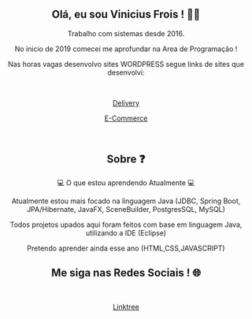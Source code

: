 <h2 align="center">Olá, eu sou Vinicius Frois ! 👨‍💻 </h2>
<p align="center">Trabalho com sistemas desde 2016. </p>
<p align="center">No inicio de 2019 comecei me aprofundar na Area de Programação ! </p>
<p align="center">Nas horas vagas desenvolvo sites WORDPRESS segue links de sites que desenvolvi:</p><br>
<p align="center"><a href="https://rangobomdelivery.com.br/">Delivery</a></p>
<p align="center"><a href="https://uzzemarte.com.br/">E-Commerce</a></p><br>

<h2 align="center"> Sobre ❓</h2>
<p align="center">💻 O que estou aprendendo Atualmente 💻</p>
<p align="center">Atualmente estou mais focado na linguagem Java (JDBC, Spring Boot, JPA/Hibernate, JavaFX, SceneBuilder, PostgresSQL, MySQL)</p>
<p align="center">Todos projetos upados aqui foram feitos com base em linguagem Java, utilizando a IDE (Eclipse)</p>
<p align="center">Pretendo aprender  ainda esse ano (HTML,CSS,JAVASCRIPT)</p>


<h2 align="center">Me siga nas Redes Sociais ! 🌐</h2><br>
<p align="center"><a href="https://linktr.ee/vinifrois">Linktree</a></p>
